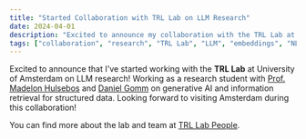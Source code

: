 ```yaml
---
title: "Started Collaboration with TRL Lab on LLM Research"
date: 2024-04-01
description: "Excited to announce my collaboration with the TRL Lab at University of Amsterdam on LLM research!"
tags: ["collaboration", "research", "TRL Lab", "LLM", "embeddings", "NL2SQL", "foundation models"]
---
```


Excited to announce that I've started working with the **TRL Lab** at University of Amsterdam on LLM research! Working as a research student with [Prof. Madelon Hulsebos](https://www.madelonhulsebos.com) and [Daniel Gomm](https://www.daniel-gomm.com) on generative AI and information retrieval for structured data. Looking forward to visiting Amsterdam during this collaboration!

You can find more about the lab and team at [TRL Lab People](https://trl-lab.github.io/people/). 